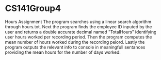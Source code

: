 # CS141Group4
Hours Assignment
The program searches using a linear search algorithm through hours.txt.
Next the program finds the employee ID inputed by the user and returns a double accurate decimal named "TotalHours" identifying user hours worked per recording period.
Then the program computes the mean number of hours worked during the recording peiord.
Lastly the program outputs the relevant info to console in meaningfull sentances providing the mean hours for the number of days worked.
